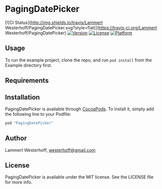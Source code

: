 # PagingDatePicker

[![CI Status](http://img.shields.io/travis/Lammert Westerhoff/PagingDatePicker.svg?style=flat)](https://travis-ci.org/Lammert Westerhoff/PagingDatePicker)
[![Version](https://img.shields.io/cocoapods/v/PagingDatePicker.svg?style=flat)](http://cocoapods.org/pods/PagingDatePicker)
[![License](https://img.shields.io/cocoapods/l/PagingDatePicker.svg?style=flat)](http://cocoapods.org/pods/PagingDatePicker)
[![Platform](https://img.shields.io/cocoapods/p/PagingDatePicker.svg?style=flat)](http://cocoapods.org/pods/PagingDatePicker)

## Usage

To run the example project, clone the repo, and run `pod install` from the Example directory first.

## Requirements

## Installation

PagingDatePicker is available through [CocoaPods](http://cocoapods.org). To install
it, simply add the following line to your Podfile:

```ruby
pod "PagingDatePicker"
```

## Author

Lammert Westerhoff, westerhoff@gmail.com

## License

PagingDatePicker is available under the MIT license. See the LICENSE file for more info.
